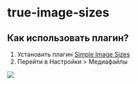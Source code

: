 # true-image-sizes

## Как использовать плагин?

1. Установить плагин [Simple Image Sizes](https://wordpress.org/plugins/simple-image-sizes/)
2. Перейти в Настройки > Медиафайлы 
<img src="https://i.imgur.com/atka6hN.jpg">
